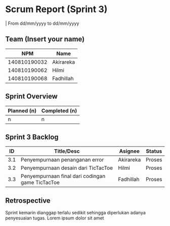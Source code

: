 # Scrum Report (Sprint 3)
| From dd/mm/yyyy to dd/mm/yyyy

## Team (Insert your name)
| NPM           | Name        |
| ------------- |-------------|
| 140810190032  | Akirareka    |
| 140810190062  | Hilmi    |
| 140810190068  | Fadhillah |

## Sprint Overview
| Planned (n)   | Completed (n) |
| ------------- |-------------- |
| n             | n             |

## Sprint 3 Backlog

| ID  | Title/Desc | Asignee | Status |
| --- | ---------- | ------- | ------ |
| 3.1 | Penyempurnaan penanganan error |Akirareka | Proses |
| 3.2 | Penyempurnaan desain dari TicTacToe | Hilmi | Proses |
| 3.3 | Penyempurnaan final dari codingan game TicTacToe | Fadhillah | Proses |

## Retrospective 

Sprint kemarin dianggap terlalu sedikit sehingga diperlukan adanya penyesuaian tugas. Lorem ipsum dolor sit amet

